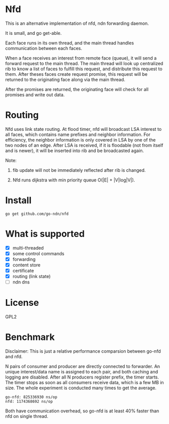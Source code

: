 Nfd
===
This is an alternative implementation of nfd, ndn forwarding daemon.

It is small, and go get-able.

Each face runs in its own thread, and the main thread handles communication between each faces.

When a face receives an interest from remote face (queue), it will send a forward request to the main thread. The main thread will look up centralized rib to know a list of faces to fulfill this request, and distribute this request to them. After theses faces create request promise, this request will be returned to the originating face along via the main thread.

After the promises are returned, the originating face will check for all promises and write out data.

Routing
=======
Nfd uses link state routing. At flood timer, nfd will broadcast LSA interest to all faces, which contains name prefixes and neighbor information. For efficiency, the neighbor information is only covered in LSA by one of the two nodes of an edge. After LSA is received, if it is floodable (not from itself and is newer), it will be inserted into rib and be broadcasted again. 

Note:

1. fib update will not be immediately reflected after rib is changed.

2. Nfd runs dijkstra with min priority queue O(|E| + |V|log|V|).

Install
=======
```
go get github.com/go-ndn/nfd
```

What is supported
=================
- [x] multi-threaded
- [x] some control commands
- [x] forwarding
- [x] content store
- [x] certificate
- [x] routing (link state)
- [ ] ndn dns

License
=======
GPL2

Benchmark
=========
Disclaimer: This is just a relative performance comparsion between go-nfd and nfd.

N pairs of consumer and producer are directly connected to forwarder. An unique interest/data name is assigned to each pair, and both caching and logging are disabled. After all N producers register prefix, the timer starts. The timer stops as soon as all consumers receive data, which is a few MB in size. The whole experiment is conducted many times to get the average.

```
go-nfd: 825336930 ns/op
nfd: 1174368692 ns/op
```

Both have communication overhead, so go-nfd is at least 40% faster than nfd on single thread.
